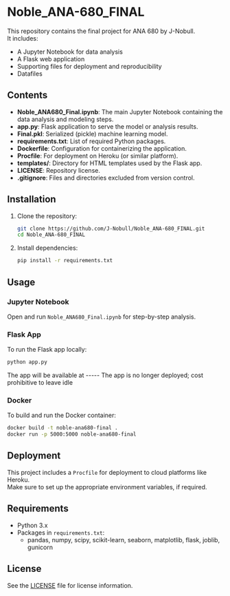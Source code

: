 # Noble_ANA-680_FINAL

This repository contains the final project for ANA 680 by J-Nobull.  
It includes:  
- A Jupyter Notebook for data analysis
- A Flask web application
- Supporting files for deployment and reproducibility
- Datafiles

## Contents

- **Noble_ANA680_Final.ipynb**: The main Jupyter Notebook containing the data analysis and modeling steps.
- **app.py**: Flask application to serve the model or analysis results.
- **Final.pkl**: Serialized (pickle) machine learning model.
- **requirements.txt**: List of required Python packages.
- **Dockerfile**: Configuration for containerizing the application.
- **Procfile**: For deployment on Heroku (or similar platform).
- **templates/**: Directory for HTML templates used by the Flask app.
- **LICENSE**: Repository license.
- **.gitignore**: Files and directories excluded from version control.

## Installation

1. Clone the repository:
   ```bash
   git clone https://github.com/J-Nobull/Noble_ANA-680_FINAL.git
   cd Noble_ANA-680_FINAL
   ```
2. Install dependencies:
   ```bash
   pip install -r requirements.txt
   ```

## Usage

### Jupyter Notebook

Open and run `Noble_ANA680_Final.ipynb` for step-by-step analysis.

### Flask App

To run the Flask app locally:
```bash
python app.py
```
The app will be available at -----
The app is no longer deployed; cost prohibitive to leave idle

### Docker

To build and run the Docker container:
```bash
docker build -t noble-ana680-final .
docker run -p 5000:5000 noble-ana680-final
```

## Deployment

This project includes a `Procfile` for deployment to cloud platforms like Heroku.  
Make sure to set up the appropriate environment variables, if required.

## Requirements

- Python 3.x
- Packages in `requirements.txt`:
  - pandas, numpy, scipy, scikit-learn, seaborn, matplotlib, flask, joblib, gunicorn

## License

See the [LICENSE](LICENSE) file for license information.
